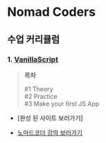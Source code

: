 # Nomad Coders

## 수업 커리큘럼

### 1. [VanillaScript](/Nomad_Coders/01.VanillaScript/README.md)

> **목차**  
> 
> #1 Theory  
> #2 Practice  
> #3 Make your first JS App  

 - [완성 된 사이트 보러가기]

 - [노마드코더 강의 보러가기](https://academy.nomadcoders.co/p/javascript-basics-for-absolute-beginners-kr)

